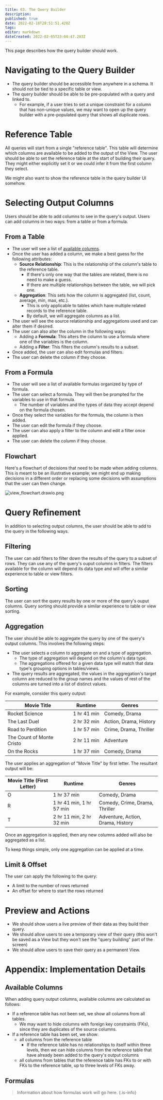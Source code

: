 ```yaml
---
title: 03. The Query Builder
description: 
published: true
date: 2022-02-18T20:51:51.428Z
tags: 
editor: markdown
dateCreated: 2022-02-05T23:04:47.283Z
---
```



This page describes how the query builder should work.

# Navigating to the Query Builder
- The query builder should be accessible from anywhere in a schema. It should not be tied to a specific table or view.
- The query builder should be able to be pre-populated with a query and linked to.
	- For example, if a user tries to set a unique constraint for a column that has non-unique values, we may want to open up the query builder with a pre-populated query that shows all duplicate rows.

# Reference Table
All queries will start from a single "reference table". This table will determine which columns are available to be added to the output of the View. The user should be able to set the reference table at the start of building their query. They might either explicitly set it or we could infer it from the first column they select.

We might also want to show the reference table in the query builder UI somehow.

# Selecting Output Columns
Users should be able to add columns to see in the query's output. Users can add columns in two ways: from a table or from a formula.

## From a Table
- The user will see a list of [available columns](#available-columns).
- Once the user has added a column, we make a best guess for the following attributes:
    - **Source Relationship**: This is the relationship of the column's table to the reference table. 
        - If there's only one way that the tables are related, there is no need to make a guess.
        - If there are multiple relationships between the table, we will pick one.
    - **Aggregation**: This sets how the column is aggregated (list, count, average, min, max, etc.). 
        - This is only applicable to tables which have multiple related records to the reference table. 
        - By default, we will aggregate columns as a list.
- The user will see the source relationship and aggregations used and can alter them if desired. 
- The user can also alter the column in the following ways:
  - Adding a **Formula**: This alters the column to use a formula where one of the variables is the column.
  - Adding a **Filter**: This filters the column's results to a subset.
- Once added, the user can also edit formulas and filters.
- The user can delete the column if they choose.

## From a Formula
- The user will see a list of available formulas organized by type of formula.
- The user can select a formula. They will then be prompted for the variables to use in that formula.
    - The number of variables and the types of data they accept depend on the formula chosen.
- Once they select the variables for the formula, the column is then added.
- The user can edit the formula if they choose.
- The user can also apply a filter to the column and edit a filter once applied.
- The user can delete the column if they choose.

## Flowchart
Here's a flowchart of decisions that need to be made when adding columns. This is meant to be an illustrative example; we might end up making decisions in a different order or replacing some decisions with assumptions that the user can then change.

![view_flowchart.drawio.png](/view_flowchart.drawio.png)

# Query Refinement
In addition to selecting output columns, the user should be able to add to the query in the following ways. 

## Filtering
The user can add filters to filter down the results of the query to a subset of rows. They can use any of the query's ouput columns in filters. The filters available for the column will depend its data type and will offer a similar experience to table or view filters.

## Sorting
The user can sort the query results by one or more of the query's ouput columns. Query sorting should provide a similar experience to table or view sorting.

## Aggregation
The user should be able to aggregate the query by one of the query's output columns. This involves the following steps:

- The user selects a column to aggregate on and a type of aggregation.
    - The type of aggregation will depend on the column's data type.
    - The aggregations offered for a given data type will match that data type's grouping options in tables/views.
- The query results are aggregated, the values in the aggregation's target column are reduced to the group names and the values of rest of the columns are turned into a list of distinct values.

For example, consider this query output:

| Movie Title | Runtime | Genres |
|-|-|-|
| Rocket Science | 1 hr 41 min | Comedy, Drama |
| The Last Duel | 2 hr 32 min | Action, Drama, History |
| Road to Perdition | 1 hr 57 min | Crime, Drama, Thriller |
| The Count of Monte Cristo | 2 hr 11 min | Adventure |
| On the Rocks | 1 hr 37 min | Comedy, Drama |

The user applies an aggregation of "Movie Title" by first letter. The resultant output will be:

| Movie Title (First Letter) | Runtime | Genres |
|-|-|-|
| O | 1 hr 37 min | Comedy, Drama |
| R | 1 hr 41 min, 1 hr 57 min | Comedy, Crime, Drama, Thriller |
| T | 2 hr 11 min, 2 hr 32 min | Adventure, Action, Drama, History |

Once an aggregation is applied, then any new columns added will also be aggregated as a list.

To keep things simple, only one aggregation can be applied at a time.

## Limit & Offset
The user can apply the following to the query:
- A limit to the number of rows returned
- An offset for where to start the rows returned

# Preview and Actions
- We should show users a live preview of their data as they build their query.
- We should allow users to see a temporary view of their query (this won't be saved as a View but they won't see the "query building" part of the screen)
- We should allow users to save their query as a permanent View.

# Appendix: Implementation Details

## Available Columns
When adding query output columns, available columns are calculated as follows:

- If a reference table has not been set, we show all columns from all tables.
    - We may want to hide columns with foreign key constraints (FKs), since they are duplicates of the source columns.
- If a reference table has been set, we show:
    - all columns from the reference table 
        - If the reference table has no relationships to itself within three levels, then we can hide columns from the reference table that have already been added to the query's output columns
    - all columns from tables that the reference table has FKs to or with FKs to the reference table, up to three levels of FKs away.

## Formulas
> Information about how formulas work will go here.
{.is-info}
